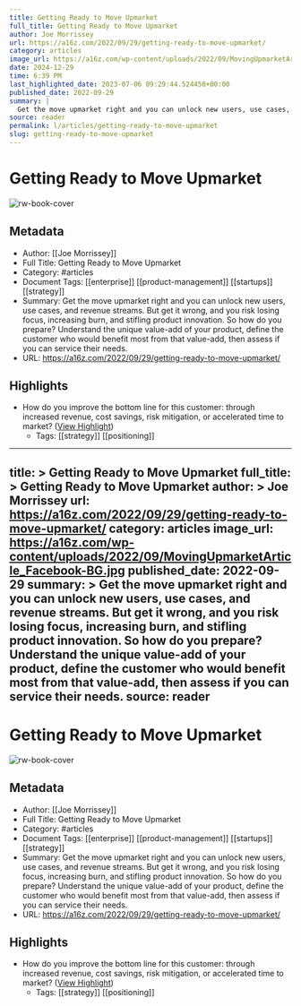 ```yaml
---
title: Getting Ready to Move Upmarket
full_title: Getting Ready to Move Upmarket
author: Joe Morrissey
url: https://a16z.com/2022/09/29/getting-ready-to-move-upmarket/
category: articles
image_url: https://a16z.com/wp-content/uploads/2022/09/MovingUpmarketArticle_Facebook-BG.jpg
date: 2024-12-29
time: 6:39 PM
last_highlighted_date: 2023-07-06 09:29:44.524458+00:00
published_date: 2022-09-29
summary: |
  Get the move upmarket right and you can unlock new users, use cases, and revenue streams. But get it wrong, and you risk losing focus, increasing burn, and stifling product innovation. So how do you prepare? Understand the unique value-add of your product, define the customer who would benefit most from that value-add, then assess if you can service their needs.
source: reader
permalink: l/articles/getting-ready-to-move-upmarket
slug: getting-ready-to-move-upmarket
---
```

# Getting Ready to Move Upmarket

![rw-book-cover](https://a16z.com/wp-content/uploads/2022/09/MovingUpmarketArticle_Facebook-BG.jpg)

## Metadata
- Author: [[Joe Morrissey]]
- Full Title: Getting Ready to Move Upmarket
- Category: #articles
- Document Tags: [[enterprise]] [[product-management]] [[startups]] [[strategy]] 
- Summary: Get the move upmarket right and you can unlock new users, use cases, and revenue streams. But get it wrong, and you risk losing focus, increasing burn, and stifling product innovation. So how do you prepare? Understand the unique value-add of your product, define the customer who would benefit most from that value-add, then assess if you can service their needs.
- URL: https://a16z.com/2022/09/29/getting-ready-to-move-upmarket/

## Highlights
- How do you improve the bottom line for this customer: through increased revenue, cost savings, risk mitigation, or accelerated time to market? ([View Highlight](https://read.readwise.io/read/01h4n8jenkma627wpphx7g6d31))
    - Tags: [[strategy]] [[positioning]] 


---
title: >
  Getting Ready to Move Upmarket
full_title: >
  Getting Ready to Move Upmarket
author: >
  Joe Morrissey
url: https://a16z.com/2022/09/29/getting-ready-to-move-upmarket/
category: articles
image_url: https://a16z.com/wp-content/uploads/2022/09/MovingUpmarketArticle_Facebook-BG.jpg
published_date: 2022-09-29
summary: >
  Get the move upmarket right and you can unlock new users, use cases, and revenue streams. But get it wrong, and you risk losing focus, increasing burn, and stifling product innovation. So how do you prepare? Understand the unique value-add of your product, define the customer who would benefit most from that value-add, then assess if you can service their needs.
source: reader
---
# Getting Ready to Move Upmarket

![rw-book-cover](https://a16z.com/wp-content/uploads/2022/09/MovingUpmarketArticle_Facebook-BG.jpg)

## Metadata
- Author: [[Joe Morrissey]]
- Full Title: Getting Ready to Move Upmarket
- Category: #articles
- Document Tags: [[enterprise]] [[product-management]] [[startups]] [[strategy]] 
- Summary: Get the move upmarket right and you can unlock new users, use cases, and revenue streams. But get it wrong, and you risk losing focus, increasing burn, and stifling product innovation. So how do you prepare? Understand the unique value-add of your product, define the customer who would benefit most from that value-add, then assess if you can service their needs.
- URL: https://a16z.com/2022/09/29/getting-ready-to-move-upmarket/

## Highlights
- How do you improve the bottom line for this customer: through increased revenue, cost savings, risk mitigation, or accelerated time to market? ([View Highlight](https://read.readwise.io/read/01h4n8jenkma627wpphx7g6d31))
    - Tags: [[strategy]] [[positioning]] 


